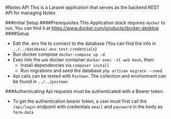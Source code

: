 #Notes API
This is a Laravel application that serves as the backend REST API for managing Notes

###Initial Setup
####Prerequisites
This Application stack requires `docker` to run. You can find it at https://www.docker.com/products/docker-desktop
####Setup
* Edit the .env file to connect to the database (You can find the info in `../../database/.env.test-credentials`)
* Run docker compose `docker-compose up -d`
* Exec into the `web` docker container `docker exec -it web bash`, then:
    * Install dependencies via `composer install`
    * Run migrations and seed the database `php artisan migrate --seed`
* Api calls can be tested with `Postman`. The collection and environment can be found in `../../postman`


###Authenticating 
Api requests must be authenticated with a Bearer token.
* To get the authentication bearer token, a user must first call the `/api/login` endpoint with credentials `email` and `password` in the body as `form-data`
